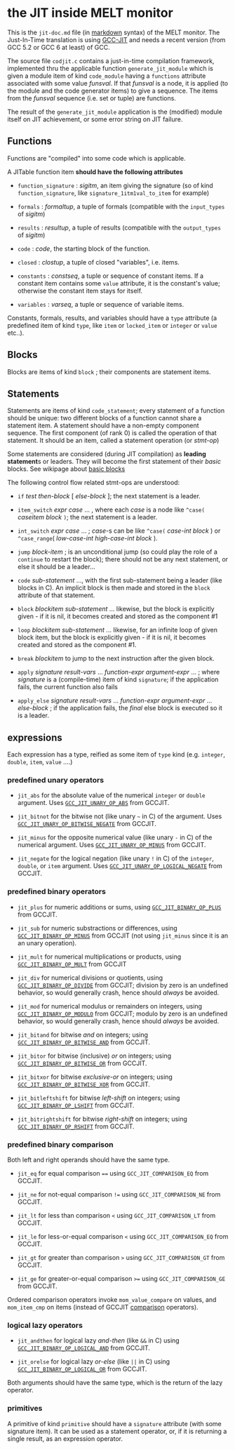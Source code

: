 <!-- -*- Markdown -*- -->
# the JIT inside MELT monitor

This is the `jit-doc.md` file (in [markdown][markdown] syntax) of the MELT monitor. The Just-In-Time translation is using [GCC-JIT][GCCJIT] and needs a recent version (from GCC 5.2 or GCC 6 at least) of GCC.

The source file `codjit.c` contains a just-in-time compilation
framework, implemented thru the applicable function
`generate_jit_module` which is given a module item of kind
`code_module` having a `functions` attribute associated with some
value *funsval*. If that *funsval* is a node, it is applied (to the
module and the code generator items) to give a sequence. The items
from the *funsval* sequence (i.e. set or tuple) are functions.

The result of the `generate_jit_module` application is the (modified)
module itself on JIT achievement, or some error string on JIT failure.


## Functions

Functions are "compiled" into some code which is applicable.

A JITable function item **should have the following attributes**

* `function_signature` : *sigitm*, an item giving the signature (so of
  kind `function_signature`, like `signature_1itm1val_to_item` for
  example)

* `formals` : *formaltup*, a tuple of formals (compatible with the
  `input_types` of *sigitm*)

* `results` : *resultup*, a tuple of results (compatible with the
`output_types` of *sigitm*)

* `code` : *code*,  the starting block of the function.

* `closed` : *clostup*, a tuple of closed "variables", i.e. items.

* `constants` : *constseq*, a tuple or sequence of constant items. If
  a constant item contains some `value` attribute, it is the
  constant's value; otherwise the constant item stays for itself.

* `variables` : *varseq*, a tuple or sequence of variable items.


Constants, formals, results, and variables should have a `type`
attribute (a predefined item of kind `type`, like `item` or
`locked_item` or `integer` or `value` etc..).


## Blocks
Blocks are items of kind `block` ; their components are statement items.

## Statements

Statements are items of kind `code_statement`; every statement of a
function should be unique: two different blocks of a function cannot
share a statement item. A statement should have a non-empty component
sequence. The first component (of rank 0) is called the operation of
that statement. It should be an item, called a statement operation (or
*stmt-op*)

Some statements are considered (during JIT compilation) as
**leading statement**s or leaders. They will become the first statement of their
*basic* blocks. See wikipage about [basic blocks][]

The following control flow related stmt-ops are understood:

* `if` *test* *then-block* [ *else-block* ]; the next statement is a leader.

* `item_switch` *expr* *case* ... , where each *case* is a node like
  `^case(` *caseitem* *block* `)`; the next statement is a leader.

* `int_switch` *expr* *case* ... ; *case*-s can be like `^case(`
  *case-int* *block* ) or `^case_range`( *low-case-int*
  *high-case-int* *block* ).


* `jump` *block-item* ; is an unconditional jump (so could play the
  role of a `continue` to restart the block); there should not be any
  next statement, or else it should be a leader...

* `code` *sub-statement* ..., with the first sub-statement being a
leader (like blocks in C). An implicit block is then made and stored in
the `block` attribute of that statement.

* `block` *blockitem* *sub-statement* ... likewise, but the block is
  explicitly given - if it is nil, it becomes created and stored as
  the component #1

* `loop` *blockitem* *sub-statement* ... likewise, for an infinite
loop of given block item, but the block is explicitly given - if it is
nil, it becomes created and stored as the component #1.

* `break` *blockitem* to jump to the next instruction after the given block.

* `apply` *signature* *result-vars* ... *function-expr*
  *argument-expr* ... ; where *signature* is a (compile-time) item of
  kind `signature`; if the application fails, the current function
  also fails

* `apply_else` *signature* *result-vars* ... *function-expr*
  *argument-expr* ... *else-block* ; if the application fails, the
  *final* else block is executed so it is a leader.



## expressions

Each expression has a type, reified as some item of `type` kind
(e.g. `integer`, `double`, `item`, `value` ....)

### predefined unary operators

* `jit_abs` for the absolute value of the numerical `integer` or `double`
  argument. Uses [`GCC_JIT_UNARY_OP_ABS`][GCCJITUNARYOPABS] from GCCJIT.

* `jit_bitnot` for the bitwise not (like unary `~` in C) of the argument.
Uses [`GCC_JIT_UNARY_OP_BITWISE_NEGATE`][GCCJITUNARYOPBITWISENEGATE] from GCCJIT.

* `jit_minus` for the opposite numerical value (like unary `-` in C) of the numerical
  argument. Uses [`GCC_JIT_UNARY_OP_MINUS`][GCCJITUNARYOPMINUS] from GCCJIT.

* `jit_negate` for the logical negation (like unary `!` in C) of the
`integer`, `double`, or `item` argument.  Uses
[`GCC_JIT_UNARY_OP_LOGICAL_NEGATE`][GCCJITUNARYOPLOGICALNEGATE] from
GCCJIT.


### predefined binary operators


* `jit_plus` for numeric additions or sums, using
[`GCC_JIT_BINARY_OP_PLUS`][GCCJITBINARYOPPLUS] from GCCJIT.

* `jit_sub` for numeric substractions or differences, using
[`GCC_JIT_BINARY_OP_MINUS`][GCCJITBINARYOPMINUS] from GCCJIT (not
using `jit_minus` since it is an an unary operation).

* `jit_mult` for numerical multiplications or products, using
[`GCC_JIT_BINARY_OP_MULT`][GCCJITBINARYOPMULT] from GCCJIT 

* `jit_div` for numerical divisions or quotients, using
[`GCC_JIT_BINARY_OP_DIVIDE`][GCCJITBINARYOPDIVIDE] from GCCJIT;
division by zero is an undefined behavior, so would generally crash,
hence should *always* be avoided.

* `jit_mod` for numerical modulus or remainders on integers, using
[`GCC_JIT_BINARY_OP_MODULO`][GCCJITBINARYOPMODULO] from GCCJIT; modulo
by zero is an undefined behavior, so would generally crash, hence
should *always* be avoided.

* `jit_bitand` for bitwise *and* on integers; using
[`GCC_JIT_BINARY_OP_BITWISE_AND`][GCCJITBINARYOPBITWISEAND] from GCCJIT.

* `jit_bitor` for bitwise (inclusive) *or* on integers; using
[`GCC_JIT_BINARY_OP_BITWISE_OR`][GCCJITBINARYOPBITWISEOR] from GCCJIT.

* `jit_bitxor` for bitwise *exclusive-or* on integers; using
[`GCC_JIT_BINARY_OP_BITWISE_XOR`][GCCJITBINARYOPBITWISEXOR] from GCCJIT.

* `jit_bitleftshift` for bitwise *left-shift* on integers; using
[`GCC_JIT_BINARY_OP_LSHIFT`][GCCJITBINARYOPLSHIFT] from GCCJIT.

* `jit_bitrightshift` for bitwise *right-shift* on integers; using
[`GCC_JIT_BINARY_OP_RSHIFT`][GCCJITBINARYOPRSHIFT] from GCCJIT.

### predefined binary comparison

Both left and right operands should have the same type.

* `jit_eq` for equal comparison `==` using 
`GCC_JIT_COMPARISON_EQ` from GCCJIT.

* `jit_ne` for not-equal comparison `!=` using 
`GCC_JIT_COMPARISON_NE` from GCCJIT.

* `jit_lt` for less than comparison `<` using 
`GCC_JIT_COMPARISON_LT` from GCCJIT.

* `jit_le` for less-or-equal comparison `<` using 
`GCC_JIT_COMPARISON_EQ` from GCCJIT.

* `jit_gt` for greater than comparison `>` using 
`GCC_JIT_COMPARISON_GT` from GCCJIT.

* `jit_ge` for greater-or-equal comparison `>=` using 
`GCC_JIT_COMPARISON_GE` from GCCJIT.


Ordered comparison operators invoke `mom_value_compare` on values, and
`mom_item_cmp` on items (instead of GCCJIT [comparison][gccjitcomparison] operators).

### logical lazy operators

* `jit_andthen` for logical lazy *and-then* (like `&&` in C) using
[`GCC_JIT_BINARY_OP_LOGICAL_AND`][GCCJITBINARYOPLOGICALAND] from GCCJIT.

* `jit_orelse` for logical lazy *or-else* (like `||` in C) using
[`GCC_JIT_BINARY_OP_LOGICAL_OR`][GCCJITBINARYOPLOGICALOR] from GCCJIT.

Both arguments should have the same type, which is the return of the
lazy operator.

### primitives

A primitive of kind `primitive` should have a `signature` attribute
(with some signature item).  It can be used as a statement operator,
or, if it is returning a single result, as an expression operator.






[markdown]: http://daringfireball.net/projects/markdown/syntax
"markdown syntax"

[basic blocks]: http://en.wikipedia.org/wiki/Basic_block

[GCCJIT]: https://gcc.gnu.org/onlinedocs/jit/

[GCCJITUNARYOPABS]: https://gcc.gnu.org/onlinedocs/jit/topics/expressions.html#GCC_JIT_UNARY_OP_ABS

[GCCJITUNARYOPMINUS]: https://gcc.gnu.org/onlinedocs/jit/topics/expressions.html#GCC_JIT_UNARY_OP_MINUS


[GCCJITUNARYOPBITWISENEGATE]: https://gcc.gnu.org/onlinedocs/jit/topics/expressions.html#GCC_JIT_UNARY_OP_BITWISE_NEGATE

[GCCJITUNARYOPLOGICALNEGATE]: https://gcc.gnu.org/onlinedocs/jit/topics/expressions.html#GCC_JIT_UNARY_OP_LOGICAL_NEGATE

[GCCJITBINARYOPPLUS]: https://gcc.gnu.org/onlinedocs/jit/topics/expressions.html#GCC_JIT_BINARY_OP_PLUS

[GCCJITBINARYOPMINUS]:
https://gcc.gnu.org/onlinedocs/jit/topics/expressions.html#GCC_JIT_BINARY_OP_MINUS

[GCCJITBINARYOPMULT]:
https://gcc.gnu.org/onlinedocs/jit/topics/expressions.html#GCC_JIT_BINARY_OP_MULT

[GCCJITBINARYOPDIVIDE]:
https://gcc.gnu.org/onlinedocs/jit/topics/expressions.html#GCC_JIT_BINARY_OP_DIVIDE

[GCCJITBINARYOPMODULO]:
https://gcc.gnu.org/onlinedocs/jit/topics/expressions.html#GCC_JIT_BINARY_OP_MODULO

[GCCJITBINARYOPBITWISEAND]:
https://gcc.gnu.org/onlinedocs/jit/topics/expressions.html#GCC_JIT_BINARY_OP_BITWISE_AND

[GCCJITBINARYOPBITWISEOR]:
https://gcc.gnu.org/onlinedocs/jit/topics/expressions.html#GCC_JIT_BINARY_OP_BITWISE_OR


[GCCJITBINARYOPBITWISEXOR]:
https://gcc.gnu.org/onlinedocs/jit/topics/expressions.html#GCC_JIT_BINARY_OP_BITWISE_XOR



[GCCJITBINARYOPLSHIFT]:
https://gcc.gnu.org/onlinedocs/jit/topics/expressions.html#GCC_JIT_BINARY_OP_LSHIFT

[GCCJITBINARYOPRSHIFT]:
https://gcc.gnu.org/onlinedocs/jit/topics/expressions.html#GCC_JIT_BINARY_OP_RSHIFT


[gccjitcomparison]:
https://gcc.gnu.org/onlinedocs/jit/topics/expressions.html#gcc_jit_comparison

[GCCJITBINARYOPLOGICALAND]:
https://gcc.gnu.org/onlinedocs/jit/topics/expressions.html#GCC_JIT_BINARY_OP_LOGICAL_AND

[GCCJITBINARYOPLOGICALOR]:
https://gcc.gnu.org/onlinedocs/jit/topics/expressions.html#GCC_JIT_BINARY_OP_LOGICAL_OR
